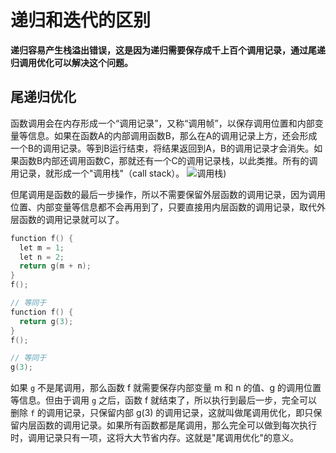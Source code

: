 ﻿# 递归和迭代的区别

**递归容易产生栈溢出错误，这是因为递归需要保存成千上百个调用记录，通过尾递归调用优化可以解决这个问题。**

## 尾递归优化

函数调用会在内存形成一个“调用记录”，又称“调用帧”，以保存调用位置和内部变量等信息。如果在函数A的内部调用函数B，那么在A的调用记录上方，还会形成一个B的调用记录。等到B运行结束，将结果返回到A，B的调用记录才会消失。如果函数B内部还调用函数C，那就还有一个C的调用记录栈，以此类推。所有的调用记录，就形成一个"调用栈"（call stack）。
![调用栈](2023-03-06-11-02-17.png))

但尾调用是函数的最后一步操作，所以不需要保留外层函数的调用记录，因为调用位置、内部变量等信息都不会再用到了，只要直接用内层函数的调用记录，取代外层函数的调用记录就可以了。

```cpp
function f() {
  let m = 1;
  let n = 2;
  return g(m + n);
}
f();

// 等同于
function f() {
  return g(3);
}
f();

// 等同于
g(3);
```

如果 `g` 不是尾调用，那么函数 f 就需要保存内部变量 m 和 n 的值、g 的调用位置等信息。但由于调用 `g` 之后，函数 f 就结束了，所以执行到最后一步，完全可以删除 `f` 的调用记录，只保留内部 g(3) 的调用记录，这就叫做尾调用优化，即只保留内层函数的调用记录。如果所有函数都是尾调用，那么完全可以做到每次执行时，调用记录只有一项，这将大大节省内存。这就是"尾调用优化"的意义。
